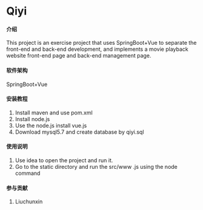 # Qiyi

#### 介绍
This project is an exercise project that uses SpringBoot+Vue to
separate the front-end and back-end development, and implements a
movie playback website front-end page and back-end management page.

#### 软件架构
SpringBoot+Vue


#### 安装教程

1. Install maven and use pom.xml
2. Install node.js
3. Use the node.js install vue.js
4. Download mysql5.7 and create database by qiyi.sql

#### 使用说明

1. Use idea to open the project and run it.
2. Go to the static directory and run the src/www .js using the node command


#### 参与贡献

1.  Liuchunxin

